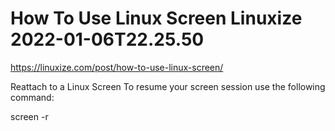 How To Use Linux Screen Linuxize 2022-01-06T22.25.50
========================================



<https://linuxize.com/post/how-to-use-linux-screen/>

Reattach to a Linux Screen
To resume your screen session use the following command:

screen -r